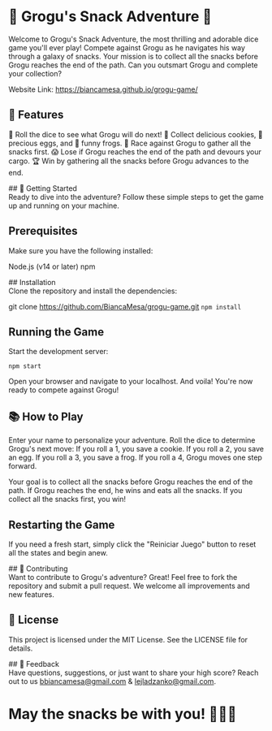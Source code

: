 # 🐸 Grogu's Snack Adventure 🎲 # 

Welcome to Grogu's Snack Adventure, the most thrilling and adorable dice game you'll ever play! Compete against Grogu as he navigates his way through a galaxy of snacks. Your mission is to collect all the snacks before Grogu reaches the end of the path. Can you outsmart Grogu and complete your collection?

Website Link: https://biancamesa.github.io/grogu-game/

## 🌟 Features 
🎲 Roll the dice to see what Grogu will do next!
🍪 Collect delicious cookies, 🥚 precious eggs, and 🐸 funny frogs.
🏁 Race against Grogu to gather all the snacks first.
😱 Lose if Grogu reaches the end of the path and devours your cargo.
🏆 Win by gathering all the snacks before Grogu advances to the end.

## 🚀 Getting Started      
Ready to dive into the adventure? Follow these simple steps to get the game up and running on your machine.

## Prerequisites    
Make sure you have the following installed:

Node.js (v14 or later)
npm

## Installation    
Clone the repository and install the dependencies:

git clone https://github.com/BiancaMesa/grogu-game.git
```npm install```

## Running the Game   
Start the development server:

```npm start```

Open your browser and navigate to your localhost.
And voila! You're now ready to compete against Grogu!

## 📚 How to Play    
Enter your name to personalize your adventure.
Roll the dice to determine Grogu's next move:
If you roll a 1, you save a cookie.
If you roll a 2, you save an egg.
If you roll a 3, you save a frog.
If you roll a 4, Grogu moves one step forward.

Your goal is to collect all the snacks before Grogu reaches the end of the path.
If Grogu reaches the end, he wins and eats all the snacks. If you collect all the snacks first, you win!

## Restarting the Game     
If you need a fresh start, simply click the "Reiniciar Juego" button to reset all the states and begin anew.

## 🤝 Contributing     
Want to contribute to Grogu's adventure? Great! Feel free to fork the repository and submit a pull request. We welcome all improvements and new features.

## 📜 License     
This project is licensed under the MIT License. See the LICENSE file for details.

## 💬 Feedback    
Have questions, suggestions, or just want to share your high score? Reach out to us bbiancamesa@gmail.com & lejladzanko@gmail.com.

# May the snacks be with you! 🍪🥚🐸 